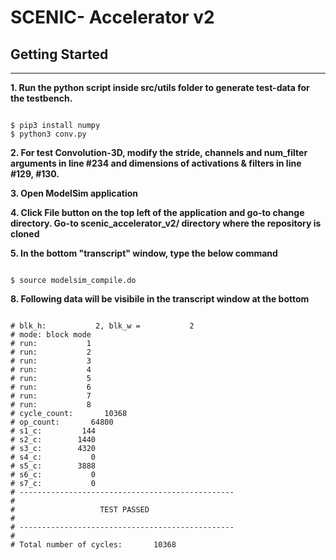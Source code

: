 # SCENIC- Accelerator v2

## Getting Started
---
**1. Run the python script inside src/utils folder to generate test-data for the testbench.**
<pre><code>
$ pip3 install numpy
$ python3 conv.py
</code></pre>

**2. For test Convolution-3D, modify the stride, channels and num_filter arguments in line #234 and dimensions of activations & filters in line #129, #130.**


**3. Open ModelSim application**

**4. Click File button on the top left of the application and go-to change directory. Go-to scenic_accelerator_v2/ directory where the repository is cloned**

**5. In the bottom "transcript" window, type the below command**
<pre><code>
$ source modelsim_compile.do
</code></pre>

**8. Following data will be visibile in the transcript window at the bottom**
<pre><code>
# blk_h:           2, blk_w =           2
# mode: block mode
# run:           1
# run:           2
# run:           3
# run:           4
# run:           5
# run:           6
# run:           7
# run:           8
# cycle_count:       10368
# op_count:       64800
# s1_c:         144
# s2_c:        1440
# s3_c:        4320
# s4_c:           0
# s5_c:        3888
# s6_c:           0
# s7_c:           0
# ------------------------------------------------
# 
#                   TEST PASSED                   
# 
# ------------------------------------------------
# 
# Total number of cycles:       10368
</code></pre>